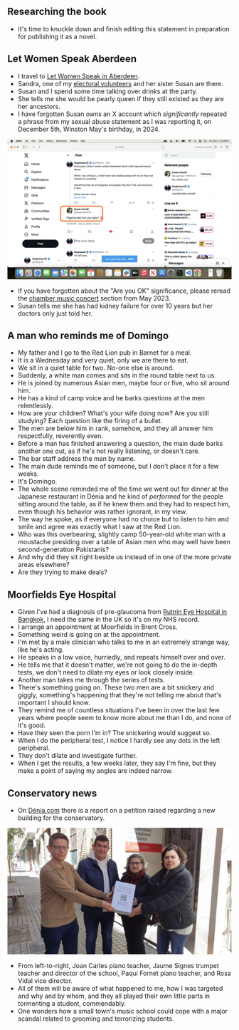 ## Researching the book

- It's time to knuckle down and finish editing this statement in preparation for publishing it as a novel.

## Let Women Speak Aberdeen

- I travel to [Let Women Speak in Aberdeen](https://www.letwomenspeak.org/event-details/let-women-speak-aberdeen).
- Sandra, one of my [electoral volunteers](../2024/june.md#volunteers-not-what-they-seem) and her sister Susan are there.
- Susan and I spend some time talking over drinks at the party.
- She tells me she would be pearly queen if they still existed as they are her ancestors.
- I have forgotten Susan owns an X account which *significantly* repeated a phrase from my sexual abuse statement as I was reporting it, on December 5th, Winston May's birthday, in 2024.

![Are you OK](../../content/images/are-u-okay.png)

- If you have forgotten about the "Are you OK" significance, please reread the [chamber music concert](../2023/may.md#chamber-music-concert) section from May 2023.
- Susan tells me she has had kidney failure for over 10 years but her doctors only just told her.

## A man who reminds me of Domingo

- My father and I go to the Red Lion pub in Barnet for a meal.
- It is a Wednesday and very quiet, only we are there to eat.
- We sit in a quiet table for two. No-one else is around.
- Suddenly, a white man comes and sits in the round table next to us.
- He is joined by numerous Asian men, maybe four or five, who sit around him.
- He has a kind of camp voice and he barks questions at the men relentlessly.
- How are your children? What's your wife doing now? Are you still studying? Each question like the firing of a bullet.
- The men are below him in rank, somehow, and they all answer him respectfully, reverently even.
- Before a man has finished answering a question, the main dude barks another one out, as if he's not really listening, or doesn't care.
- The bar staff address the man by name.
- The main dude reminds me of someone, but I don't place it for a few weeks.
- It's Domingo.
- The whole scene reminded me of the time we went out for dinner at the Japanese restaurant in Dénia and he kind of *performed* for the people sitting around the table, as if he knew them and they had to respect him, even though his behavior was rather ignorant, in my view.
- The way he spoke, as if everyone had no choice but to listen to him and smile and agree was exactly what I saw at the Red Lion.
- Who was this overbearing, slightly camp 50-year-old white man with a moustache presiding over a table of Asian men who may well have been second-generation Pakistanis?
- And why did they sit right beside us instead of in one of the more private areas elsewhere?
- Are they trying to make deals?

## Moorfields Eye Hospital

- Given I've had a diagnosis of pre-glaucoma from [Rutnin Eye Hospital in Bangkok](../2024/november.md#pre-glaucoma-eye-condition), I need the same in the UK so it's on my NHS record.
- I arrange an appointment at Moorfields in Brent Cross.
- Something weird is going on at the appointment.
- I'm met by a male clinician who talks to me in an extremely strange way, like he's acting.
- He speaks in a low voice, hurriedly, and repeats himself over and over.
- He tells me that it doesn't matter, we're not going to do the in-depth tests, we don't need to dilate my eyes or look closely inside.
- Another man takes me through the series of tests.
- There's something going on. These two men are a bit snickery and giggly, something's happening that they're not telling me about that's important I should know.
- They remind me of countless situations I've been in over the last few years where people seem to know more about me than I do, and none of it's good.
- Have they seen the porn I'm in? The snickering would suggest so.
- When I do the peripheral test, I notice I hardly see any dots in the left peripheral.
- They don't dilate and investigate further.
- When I get the results, a few weeks later, they say I'm fine, but they make a point of saying my angles are indeed narrow.

## Conservatory news

- On [Dénia.com](https://www.denia.com/wp-content/uploads/2025/03/firmas-recogidas-para-un-nuevo-conservatorio-de-musica-en-denia-scaled.jpg) there is a report on a petition raised regarding a new building for the conservatory.

![Conservatory petition](../../content/images/conservatory-teachers.jpg)

- From left-to-right, Joan Carles piano teacher, Jaume Signes trumpet teacher and director of the school, Paqui Fornet piano teacher, and Rosa Vidal vice director.
- All of them will be aware of what happened to me, how I was targeted and why and by whom, and they all played their own little parts in tormenting a student, commendably.
- One wonders how a small town's music school could cope with a major scandal related to grooming and terrorizing students.

